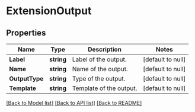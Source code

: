 # ExtensionOutput

## Properties
Name | Type | Description | Notes
------------ | ------------- | ------------- | -------------
**Label** | **string** | Label of the output. | [default to null]
**Name** | **string** | Name of the output. | [default to null]
**OutputType** | **string** | Type of the output. | [default to null]
**Template** | **string** | Template of the output. | [default to null]

[[Back to Model list]](../README.md#documentation-for-models) [[Back to API list]](../README.md#documentation-for-api-endpoints) [[Back to README]](../README.md)

